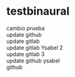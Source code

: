 # testbinaural  
cambio prueba  
update github  
update gitlab  
update gitlab Ysabel 2   
update gitlab 3  
update github ysabel  
github 
